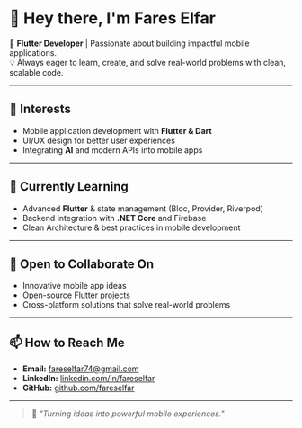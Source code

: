 # 👋 Hey there, I'm Fares Elfar

🎯 **Flutter Developer** | Passionate about building impactful mobile applications.  
💡 Always eager to learn, create, and solve real-world problems with clean, scalable code.

---

## 👀 Interests
- Mobile application development with **Flutter & Dart**  
- UI/UX design for better user experiences  
- Integrating **AI** and modern APIs into mobile apps  

---

## 🌱 Currently Learning
- Advanced **Flutter** & state management (Bloc, Provider, Riverpod)  
- Backend integration with **.NET Core** and Firebase  
- Clean Architecture & best practices in mobile development  

---

## 💞️ Open to Collaborate On
- Innovative mobile app ideas  
- Open-source Flutter projects  
- Cross-platform solutions that solve real-world problems  

---

## 📫 How to Reach Me
- **Email:** [fareselfar74@gmail.com](mailto:fareselfar74@gmail.com)  
- **LinkedIn:** [linkedin.com/in/fareselfar](https://www.linkedin.com/in/fareselfar)  
- **GitHub:** [github.com/fareselfar](https://github.com/fareselfar)  

---

> 🚀 *"Turning ideas into powerful mobile experiences."*
